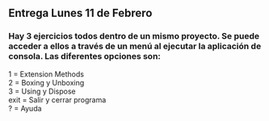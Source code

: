 ## Entrega Lunes 11 de Febrero
### Hay 3 ejercicios todos dentro de un mismo proyecto. Se puede acceder a ellos a través de un menú al ejecutar la aplicación de consola. Las diferentes opciones son:
1 = Extension Methods\
2 = Boxing y Unboxing\
3 = Using y Dispose\
exit = Salir y cerrar programa\
? = Ayuda
